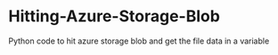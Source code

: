 # Hitting-Azure-Storage-Blob
Python code to hit azure storage blob and get the file data in a variable
